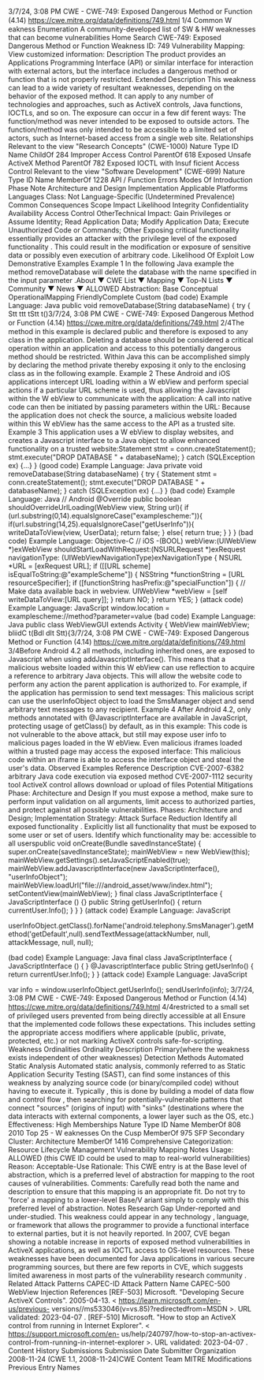 3/7/24, 3:08 PM CWE - CWE-749: Exposed Dangerous Method or Function (4.14)
https://cwe.mitre.org/data/deﬁnitions/749.html 1/4
Common W eakness Enumeration
A community-developed list of SW & HW weaknesses that can become
vulnerabilities
Home Search
CWE-749: Exposed Dangerous Method or Function
Weakness ID: 749
Vulnerability Mapping: 
View customized information:
 Description
The product provides an Applications Programming Interface (API) or similar interface for interaction with external actors, but the
interface includes a dangerous method or function that is not properly restricted.
 Extended Description
This weakness can lead to a wide variety of resultant weaknesses, depending on the behavior of the exposed method. It can apply to
any number of technologies and approaches, such as ActiveX controls, Java functions, IOCTLs, and so on.
The exposure can occur in a few dif ferent ways:
The function/method was never intended to be exposed to outside actors.
The function/method was only intended to be accessible to a limited set of actors, such as Internet-based access from a
single web site.
 Relationships
 Relevant to the view "Research Concepts" (CWE-1000)
Nature Type ID Name
ChildOf 284 Improper Access Control
ParentOf 618 Exposed Unsafe ActiveX Method
ParentOf 782 Exposed IOCTL with Insuf ficient Access Control
 Relevant to the view "Software Development" (CWE-699)
Nature Type ID Name
MemberOf 1228 API / Function Errors
 Modes Of Introduction
Phase Note
Architecture and Design
Implementation
 Applicable Platforms
Languages
Class: Not Language-Specific (Undetermined Prevalence)
 Common Consequences
Scope Impact Likelihood
Integrity
Confidentiality
Availability
Access Control
OtherTechnical Impact: Gain Privileges or Assume Identity; Read Application Data; Modify Application Data; Execute
Unauthorized Code or Commands; Other
Exposing critical functionality essentially provides an attacker with the privilege level of the exposed
functionality . This could result in the modification or exposure of sensitive data or possibly even
execution of arbitrary code.
 Likelihood Of Exploit
Low
 Demonstrative Examples
Example 1
In the following Java example the method removeDatabase will delete the database with the name specified in the input parameter .About ▼ CWE List ▼ Mapping ▼ Top-N Lists ▼ Community ▼ News ▼
ALLOWED
Abstraction: Base
Conceptual OperationalMapping
FriendlyComplete Custom
(bad code) Example Language: Java 
public void removeDatabase(String databaseName) {
try {
Stt ttt tStt t()3/7/24, 3:08 PM CWE - CWE-749: Exposed Dangerous Method or Function (4.14)
https://cwe.mitre.org/data/deﬁnitions/749.html 2/4The method in this example is declared public and therefore is exposed to any class in the application. Deleting a database should be
considered a critical operation within an application and access to this potentially dangerous method should be restricted. Within Java
this can be accomplished simply by declaring the method private thereby exposing it only to the enclosing class as in the following
example.
Example 2
These Android and iOS applications intercept URL loading within a W ebView and perform special actions if a particular URL scheme
is used, thus allowing the Javascript within the W ebView to communicate with the application:
A call into native code can then be initiated by passing parameters within the URL:
Because the application does not check the source, a malicious website loaded within this W ebView has the same access to the API
as a trusted site.
Example 3
This application uses a W ebView to display websites, and creates a Javascript interface to a Java object to allow enhanced
functionality on a trusted website:Statement stmt = conn.createStatement();
stmt.execute("DROP DATABASE " + databaseName);
} catch (SQLException ex) {...}
}
(good code) Example Language: Java 
private void removeDatabase(String databaseName) {
try {
Statement stmt = conn.createStatement();
stmt.execute("DROP DATABASE " + databaseName);
} catch (SQLException ex) {...}
}
(bad code) Example Language: Java 
// Android
@Override
public boolean shouldOverrideUrlLoading(WebView view, String url){
if (url.substring(0,14).equalsIgnoreCase("examplescheme:")){
if(url.substring(14,25).equalsIgnoreCase("getUserInfo")){
writeDataToView(view, UserData);
return false;
}
else{
return true;
}
}
}
(bad code) Example Language: Objective-C 
// iOS
-(BOOL) webView:(UIWebView \*)exWebView shouldStartLoadWithRequest:(NSURLRequest \*)exRequest navigationType:
(UIWebViewNavigationType)exNavigationType
{
NSURL \*URL = [exRequest URL];
if ([[URL scheme] isEqualToString:@"exampleScheme"])
{
NSString \*functionString = [URL resourceSpecifier];
if ([functionString hasPrefix:@"specialFunction"])
{
// Make data available back in webview.
UIWebView \*webView = [self writeDataToView:[URL query]];
}
return NO;
}
return YES;
}
(attack code) Example Language: JavaScript 
window.location = examplescheme://method?parameter=value
(bad code) Example Language: Java 
public class WebViewGUI extends Activity {
WebView mainWebView;
bliidC t(Bdl dIt Stt){3/7/24, 3:08 PM CWE - CWE-749: Exposed Dangerous Method or Function (4.14)
https://cwe.mitre.org/data/deﬁnitions/749.html 3/4Before Android 4.2 all methods, including inherited ones, are exposed to Javascript when using addJavascriptInterface(). This means
that a malicious website loaded within this W ebView can use reflection to acquire a reference to arbitrary Java objects. This will allow
the website code to perform any action the parent application is authorized to.
For example, if the application has permission to send text messages:
This malicious script can use the userInfoObject object to load the SmsManager object and send arbitrary text messages to any
recipient.
Example 4
After Android 4.2, only methods annotated with @JavascriptInterface are available in JavaScript, protecting usage of getClass() by
default, as in this example:
This code is not vulnerable to the above attack, but still may expose user info to malicious pages loaded in the W ebView. Even
malicious iframes loaded within a trusted page may access the exposed interface:
This malicious code within an iframe is able to access the interface object and steal the user's data.
 Observed Examples
Reference Description
CVE-2007-6382 arbitrary Java code execution via exposed method
CVE-2007-1112 security tool ActiveX control allows download or upload of files
 Potential Mitigations
Phase: Architecture and Design
If you must expose a method, make sure to perform input validation on all arguments, limit access to authorized parties, and
protect against all possible vulnerabilities.
Phases: Architecture and Design; Implementation
Strategy: Attack Surface Reduction
Identify all exposed functionality . Explicitly list all functionality that must be exposed to some user or set of users. Identify which
functionality may be:
accessible to all userspublic void onCreate(Bundle savedInstanceState) {
super.onCreate(savedInstanceState);
mainWebView = new WebView(this);
mainWebView.getSettings().setJavaScriptEnabled(true);
mainWebView.addJavascriptInterface(new JavaScriptInterface(), "userInfoObject");
mainWebView.loadUrl("file:///android\_asset/www/index.html");
setContentView(mainWebView);
}
final class JavaScriptInterface {
JavaScriptInterface () {}
public String getUserInfo() {
return currentUser.Info();
}
}
}
(attack code) Example Language: JavaScript 

userInfoObject.getClass().forName('android.telephony.SmsManager').getMethod('getDefault',null).sendTextMessage(attackNumber,
null, attackMessage, null, null);

(bad code) Example Language: Java 
final class JavaScriptInterface {
JavaScriptInterface () { }
@JavascriptInterface
public String getUserInfo() {
return currentUser.Info();
}
}
(attack code) Example Language: JavaScript 

var info = window.userInfoObject.getUserInfo();
sendUserInfo(info);
3/7/24, 3:08 PM CWE - CWE-749: Exposed Dangerous Method or Function (4.14)
https://cwe.mitre.org/data/deﬁnitions/749.html 4/4restricted to a small set of privileged users
prevented from being directly accessible at all
Ensure that the implemented code follows these expectations. This includes setting the appropriate access modifiers where
applicable (public, private, protected, etc.) or not marking ActiveX controls safe-for-scripting.
 Weakness Ordinalities
Ordinality Description
Primary(where the weakness exists independent of other weaknesses)
 Detection Methods
Automated Static Analysis
Automated static analysis, commonly referred to as Static Application Security Testing (SAST), can find some instances of this
weakness by analyzing source code (or binary/compiled code) without having to execute it. Typically , this is done by building a
model of data flow and control flow , then searching for potentially-vulnerable patterns that connect "sources" (origins of input)
with "sinks" (destinations where the data interacts with external components, a lower layer such as the OS, etc.)
Effectiveness: High
 Memberships
Nature Type ID Name
MemberOf 808 2010 Top 25 - W eaknesses On the Cusp
MemberOf 975 SFP Secondary Cluster: Architecture
MemberOf 1416 Comprehensive Categorization: Resource Lifecycle Management
 Vulnerability Mapping Notes
Usage: ALLOWED (this CWE ID could be used to map to real-world vulnerabilities)
Reason: Acceptable-Use
Rationale:
This CWE entry is at the Base level of abstraction, which is a preferred level of abstraction for mapping to the root causes of
vulnerabilities.
Comments:
Carefully read both the name and description to ensure that this mapping is an appropriate fit. Do not try to 'force' a mapping to a
lower-level Base/V ariant simply to comply with this preferred level of abstraction.
 Notes
Research Gap
Under-reported and under-studied. This weakness could appear in any technology , language, or framework that allows the
programmer to provide a functional interface to external parties, but it is not heavily reported. In 2007, CVE began showing a notable
increase in reports of exposed method vulnerabilities in ActiveX applications, as well as IOCTL access to OS-level resources. These
weaknesses have been documented for Java applications in various secure programming sources, but there are few reports in CVE,
which suggests limited awareness in most parts of the vulnerability research community .
 Related Attack Patterns
CAPEC-ID Attack Pattern Name
CAPEC-500 WebView Injection
 References
[REF-503] Microsoft. "Developing Secure ActiveX Controls". 2005-04-13. < https://learn.microsoft.com/en-us/previous-
versions//ms533046(v=vs.85)?redirectedfrom=MSDN >. URL validated: 2023-04-07 .
[REF-510] Microsoft. "How to stop an ActiveX control from running in Internet Explorer". < https://support.microsoft.com/en-
us/help/240797/how-to-stop-an-activex-control-from-running-in-internet-explorer >. URL validated: 2023-04-07 .
 Content History
 Submissions
Submission Date Submitter Organization
2008-11-24
(CWE 1.1, 2008-11-24)CWE Content Team MITRE
 Modifications
 Previous Entry Names
